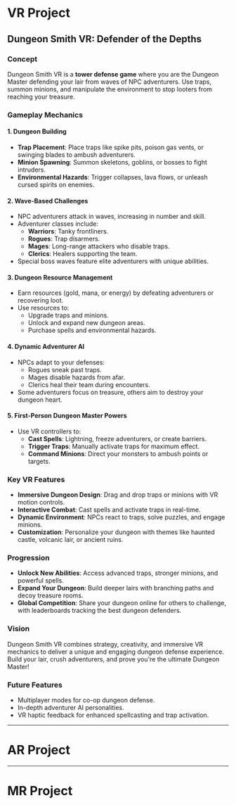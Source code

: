 # VR Project
## Dungeon Smith VR: Defender of the Depths

### Concept
Dungeon Smith VR is a **tower defense game** where you are the Dungeon Master defending your lair from waves of NPC adventurers. Use traps, summon minions, and manipulate the environment to stop looters from reaching your treasure.

### Gameplay Mechanics

#### 1. Dungeon Building
- **Trap Placement**: Place traps like spike pits, poison gas vents, or swinging blades to ambush adventurers.
- **Minion Spawning**: Summon skeletons, goblins, or bosses to fight intruders.
- **Environmental Hazards**: Trigger collapses, lava flows, or unleash cursed spirits on enemies.

#### 2. Wave-Based Challenges
- NPC adventurers attack in waves, increasing in number and skill.
- Adventurer classes include:
  - **Warriors**: Tanky frontliners.
  - **Rogues**: Trap disarmers.
  - **Mages**: Long-range attackers who disable traps.
  - **Clerics**: Healers supporting the team.
- Special boss waves feature elite adventurers with unique abilities.

#### 3. Dungeon Resource Management
- Earn resources (gold, mana, or energy) by defeating adventurers or recovering loot.
- Use resources to:
  - Upgrade traps and minions.
  - Unlock and expand new dungeon areas.
  - Purchase spells and environmental hazards.

#### 4. Dynamic Adventurer AI
- NPCs adapt to your defenses:
  - Rogues sneak past traps.
  - Mages disable hazards from afar.
  - Clerics heal their team during encounters.
- Some adventurers focus on treasure, others aim to destroy your dungeon heart.

#### 5. First-Person Dungeon Master Powers
- Use VR controllers to:
  - **Cast Spells**: Lightning, freeze adventurers, or create barriers.
  - **Trigger Traps**: Manually activate traps for maximum effect.
  - **Command Minions**: Direct your monsters to ambush points or targets.

### Key VR Features
- **Immersive Dungeon Design**: Drag and drop traps or minions with VR motion controls.
- **Interactive Combat**: Cast spells and activate traps in real-time.
- **Dynamic Environment**: NPCs react to traps, solve puzzles, and engage minions.
- **Customization**: Personalize your dungeon with themes like haunted castle, volcanic lair, or ancient ruins.

### Progression
- **Unlock New Abilities**: Access advanced traps, stronger minions, and powerful spells.
- **Expand Your Dungeon**: Build deeper lairs with branching paths and decoy treasure rooms.
- **Global Competition**: Share your dungeon online for others to challenge, with leaderboards tracking the best dungeon defenders.

### Vision
Dungeon Smith VR combines strategy, creativity, and immersive VR mechanics to deliver a unique and engaging dungeon defense experience. Build your lair, crush adventurers, and prove you're the ultimate Dungeon Master!

### Future Features
- Multiplayer modes for co-op dungeon defense.
- In-depth adventurer AI personalities.
- VR haptic feedback for enhanced spellcasting and trap activation.

---
# AR Project

---
# MR Project

